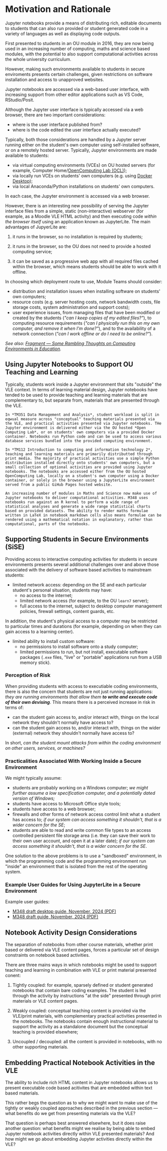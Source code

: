 # Motivation and Rationale

Jupyter notebooks provide a means of distributing rich, editable documents to students that can also run provided or student generated code in a variety of languages as well as displaying code outputs.

First presented to students in an OU module in 2016, they are now being used in an increasing number of computing, maths and science based modules, with the potential to also support computational activities across the whole university curriculum.

However, making such environments available to students in secure enviroments presents certain challenges, given restrictions on software installation and access to unapproved websites.

Jupyter notebooks are accessed via a web-based user interface, with increasing support from other editor applications such as VS Code, RStudio/Posit.

Although the Jupyter user interface is typically accessed via a web browser, there are two important considerations:

- where is the user interface published from?
- where is the code edited the user interface actually executed?

Typically, both those considerations are handled by a Jupyter server running either on the student's own computer using self-installed software, or on a remotely hosted server. Typically, Jupyter environments are made available to students:

- via virtual computing environments (VCEs) on OU hosted servers (for example, Computer Home/[OpenComputing Lab (OCL)](https://docs.ocl.open.ac.uk/container-launcher/user/));
- via locally run VCEs on students' own computers (e.g. using [Docker Desktop](https://docs.docker.com/desktop/));
- via local Anaconda/Python installations on students' own computers.

In each case, the Jupyter environment is accessed via a web browser.

However, there is an interesting new possibility of serving the Jupyter interface files from a simple, static (non-interactive) webserver (for example, as a Moodle VLE HTML activity) and then executing code *within the browser itself* using an application known as JupyterLite. The main advantages of JupyerLite are:

1) it runs in the browser, so no installation is required by students;

2) it runs in the browser, so the OU does not need to provide a hosted computing service;

3) it can be saved as a progressive web app with all required files cached within the browser, which means students should be able to work with it offline. 

In choosing which deployment route to use, Module Teams should consider:

- distribution and installation issues when installing software on students' own computers;
- resource costs (e.g. server hosting costs, network bandwidth costs, file storage costs, system administration and support costs);
- user experience issues, from managing files that have been modified or created by the students (*"can I keep copies of my edited files?"*), to computing resource requirements (*"can I physically run this on my own computer, and remove it when I'm done?"*), and to the availability of a network connection (*"can I work offline or do I need to be online?"*).

*See also: [Fragment — Some Rambling Thoughts on Computing Environments in Education](https://blog.ouseful.info/2019/03/20/fragment-some-rambling-thoughts-on-computing-environments-in-education/).*

## Using Jupyter Notebooks to Support OU Teaching and Learning

Typically, students work inside a Jupyter environment that sits "outside" the VLE context. In terms of learning material design, Jupyter notebooks have tended to be used to provide teaching and learning materials that are complementary to, but separate from, materials that are presented through the VLE.

```{admonition} Jupyter Notebooks in TM351
In *TM351 Data Management and Analysis*, student workload is split in eqwual measure across "conceptual" teaching materials presented via the VLE, and practical activities presented via Jupyter notebooks. THe Jupyter environment is delivered either via the OU hosted *Open Computing Lab*, or on students' own computers via a provided Docker container. Notebooks run Python code and can be used to access various database services bundled into the provided computing environment.
```

```{admonition} Jupyter Notebooks in TM112
In *TM112 Introduction to computing and information technology 2*, teaching and learning materials are primarily distributted through print media. The majority of practical activities use a simple Python distribution installed directly onto students' own computers, but a small collection of optional activities are provided using Jupyter notebooks. The notebooks are accessed either from the OU hosted OpenComputing Lab, locally on a student's own computer using a Docker container, or solely in the browser using a JupyterLite environment served from a public GiHub Pages hosted website.
```

```{admonition} Jupyter Notebooks in M348
An increasing number of modules in Maths and Science now make use of Jupyter notebooks to deliver computational activities. M348 uses notebooks run against an R kernel to perform a wide range of statistical analyses and generate a wide range statistical charts based on provided datasets. The ability to render maths formulae written in LaTeX in notebook markdown cells also means formulae can be rendered using a mathematical notation in explanatory, rather than computational, parts of the notebooks.
```

## Supporting Students in Secure Environments (SiSE)

Providing access to interactive computing activities for students in secure environments presents several additional challenges over and above those associated with the delivery of software based activities to mainstream students:

- limited network access: depending on the SE and each particular student's personal situation, students may have:
  - no access to the internet;
  - limited network access (for example, to the OU `learn7` server);
  - full access to the internet, subject to desktop computer management policies, firewall settings, content guards, etc.

In addition, the student's physical access to a computer may be restricted to particular times and durations (for example, depending on when they can gain access to a learning center).

- limited ability to install custom software:
  - no permissions to install software onto a study computer;
  - limited permissions to run, but not install, executable software packages (`.exe` files, "live" or "portable" applications run from a USB memory stick).

### Perception of Risk

When providing students with access to executiable coding environments, there is also the concern that students are not just running applications: *they are running environments that allow them __to write and execute code of their own devising__*. This means there is a perceived increase in risk in terms of:

- can the student gain access to, and/or interact with, things on the local network they shouldn't normally have access to?
- can the student gain access to, and/or interact with, things on the wider (external) network they shouldn't normally have access to?

In short, *can the student mount attacks from within the coding environment on other users, services, or machines?*

### Practicalities Associated With Working Inside a Secure Environment

We might typically assume:

- students are probably working on a Windows computer; *we might further assume a low specification computer, and a potentially dated version of Windows;*
- students have access to Microsoft Office style tools;
- students have access to a web browser;
- firewalls and other forms of network access control limit what a student has access to; *if our system can access something it shouldn't, that is a wider concern for the SE*;
- students are able to read and write common file types to an access controlled persistent file storage area (i.e. they can save their work to their own user account, and open it at a later date); *if our system can access something it shouldn't, that is a wider concern for the SE*.

One solution to the above problems is to use a "sandboxed" environment, in which the programming code and the programming environment run "inside" an environment that is isolated from the rest of the operating system.

### Example User Guides for Using JupyterLite in a Secure Environment

Example user guides:

- [M348 draft desktop guide, November, 2024 (PDF)](https://github.com/OpenComputingLab/jupyterlite_in_moodle_vle/blob/main/guides/M348-JupyterLite-Desktop-Guide.pdf)
- [M348 draft guide, November, 2024 (PDF)](https://github.com/OpenComputingLab/jupyterlite_in_moodle_vle/blob/main/guides/M348-JupyterLite-Learn7-Guide.pdf)

## Notebook Activity Design Considerations

The separation of notebooks from other course materials, whether print based or delivered via VLE content pages, forces a particular set of design constraints on notebook based activities.

There are three mains ways in which notebooks might be used to support teaching and learning in combination with VLE or print material presented conent:

1. Tightly coupled: for example, sparsely defined or student generated notebooks that contain bare coding examples. The student is led through the activity by instructions "at the side" presented through print materials or VLE content pages.

2. Weakly coupled: conceptual teaching content is provided via the VLE/print materials, with complementary practical activities presented in the notebooks. The notebooks contain enough instructional material to support the activity as a standalone document but the conceptual teaching is provided elsewhere;

3. Uncoupled / decoupled: all the content is provided in notebooks, with no other supporting materials.

## Embedding Practical Notebook Activities in the VLE

The ability to include rich HTML content in Jupyter notebooks allows us to present executable code based acitivites that are embedded within text based materials.

This rather begs the question as to why we might want to make use of the tightly or weakly coupled approaches described in the previous section — what benefits do we get from presenting materials via the VLE?

That question is perhaps best answered elsewhere, but it does raise another question: what benefits might we realise by being able to embed Jupyter notebook activities directly within VLE presented materials? And how might we go about embedding Jupyter activities directly within the VLE?

